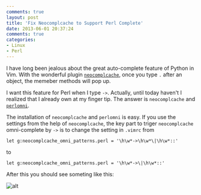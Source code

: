 ```yaml
---
comments: true
layout: post
title: 'Fix Neocomplcache to Support Perl Complete'
date: 2013-06-01 20:37:24
comments: true
categories: 
- Linux 
- Perl
---
```


I have long been jealous about the great auto-complete feature of Python in Vim. With the wonderful
plugin [`neocomplcache`][1], once you type `.` after an object, the memeber methods will pop up. 

I want this feature for Perl when I type `->`. Actually, until today haven't I realized that
I already own at my finger tip. The answer is `neocomplcache` and [`perlomni`][2].

The installation of `neocomplcache` and `perlomni` is easy. If you use the settings from the help of
`neocomplcache`, the key part to triger `neocomplcache` omni-complete by `->` is to change the
setting in `.vimrc` from  

    let g:neocomplcache_omni_patterns.perl = '\h\w*->\h\w*\|\h\w*::'

to

    let g:neocomplcache_omni_patterns.perl = '\h\w*->\|\h\w*::'

After this you should see someting like this:

![alt](https://dl.dropboxusercontent.com/u/309872/blog/2013-06-01-perlomni-in-vim.png)

[1]: https://github.com/Shougo/neocomplcache.vim
[2]: https://github.com/c9s/perlomni.vim
